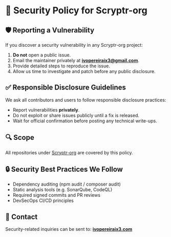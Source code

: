 # 🔐 Security Policy for Scryptr-org

## 🛡️ Reporting a Vulnerability

If you discover a security vulnerability in any Scryptr-org project:

1. **Do not** open a public issue.
2. Email the maintainer privately at **[ivopereiraix3@gmail.com](mailto:ivopereiraix3@gmail.com)**.
3. Provide detailed steps to reproduce the issue.
4. Allow us time to investigate and patch before any public disclosure.

## ✅ Responsible Disclosure Guidelines

We ask all contributors and users to follow responsible disclosure practices:

* Report vulnerabilities **privately**.
* Do not exploit or share issues publicly until a fix is released.
* Wait for official confirmation before posting any technical write-ups.

## 🔍 Scope

All repositories under [Scryptr-org](https://github.com/Scryptr-org) are covered by this policy.

## 🔒 Security Best Practices We Follow

* Dependency auditing (npm audit / composer audit)
* Static analysis tools (e.g. SonarQube, CodeQL)
* Required signed commits and PR reviews
* DevSecOps CI/CD principles

## 🧠 Contact

Security-related inquiries can be sent to: **[ivopereiraix3.com](mailto:ivopereiraix3@gmail.com)**
